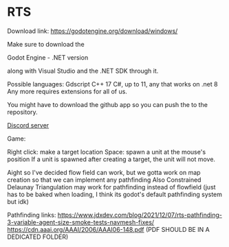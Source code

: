 # RTS
Download link: https://godotengine.org/download/windows/

Make sure to download the

Godot Engine - .NET version

along with Visual Studio and the .NET SDK through it.

Possible languages:
Gdscript
C++ 17
C#, up to 11, any that works on .net 8
Any more requires extensions for all of us.

You might have to download the github app so you can push the to the repository.

[Discord server](https://discord.gg/egXPKJv2ju)

Game:

Right click: make a target location
Space: spawn a unit at the mouse's position
If a unit is spawned after creating a target, the unit will not move.



Aight so I've decided flow field can work, but we gotta work on map creation so that we can implement any pathfinding
Also Constrained Delaunay Triangulation may work for pathfinding instead of flowfield (just has to be baked when loading, I think its godot's default pathfinding system but idk)

Pathfinding links:
https://www.jdxdev.com/blog/2021/12/07/rts-pathfinding-3-variable-agent-size-smoke-tests-navmesh-fixes/
https://cdn.aaai.org/AAAI/2006/AAAI06-148.pdf (PDF SHOULD BE IN A DEDICATED FOLDER)
